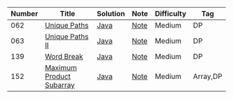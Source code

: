 | Number| Title         | Solution      | Note           | Difficulty    | Tag          |
| ------| ------------- | ------------- | -------------  | ------------- |------------- |
| 062| [Unique Paths](https://leetcode.com/problems/unique-paths/)  | [Java](https://github.com/LisaFan18/lintcode/tree/master/062.%20Unique%20Paths)  | [Note](https://github.com/LisaFan18/lintcode/tree/master/062.%20Unique%20Paths)   | Medium  | DP |
| 063| [Unique Paths II](https://leetcode.com/problems/unique-paths-ii/)  | [Java](https://github.com/LisaFan18/lintcode/blob/master/063.%20Unique%20Paths%20II/solution.java)  | [Note](https://github.com/LisaFan18/lintcode/tree/master/063.%20Unique%20Paths%20II)   | Medium  | DP |
| 139| [Word Break](https://leetcode.com/problems/word-break/)  | [Java](https://github.com/LisaFan18/lintcode/blob/master/139.%20Word%20Break/solution1.java)  | [Note](https://github.com/LisaFan18/lintcode/tree/master/139.%20Word%20Break)   | Medium  | DP |
| 152| [Maximum Product Subarray](https://leetcode.com/problems/maximum-product-subarray/)  | [Java](https://github.com/LisaFan18/lintcode/tree/master/152%20Maximum%20Product%20Subarray)  | [Note](https://github.com/LisaFan18/lintcode/tree/master/152%20Maximum%20Product%20Subarray)   | Medium  | Array,DP |
